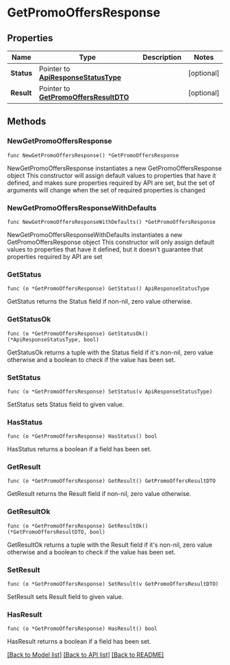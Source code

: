 # GetPromoOffersResponse

## Properties

Name | Type | Description | Notes
------------ | ------------- | ------------- | -------------
**Status** | Pointer to [**ApiResponseStatusType**](ApiResponseStatusType.md) |  | [optional] 
**Result** | Pointer to [**GetPromoOffersResultDTO**](GetPromoOffersResultDTO.md) |  | [optional] 

## Methods

### NewGetPromoOffersResponse

`func NewGetPromoOffersResponse() *GetPromoOffersResponse`

NewGetPromoOffersResponse instantiates a new GetPromoOffersResponse object
This constructor will assign default values to properties that have it defined,
and makes sure properties required by API are set, but the set of arguments
will change when the set of required properties is changed

### NewGetPromoOffersResponseWithDefaults

`func NewGetPromoOffersResponseWithDefaults() *GetPromoOffersResponse`

NewGetPromoOffersResponseWithDefaults instantiates a new GetPromoOffersResponse object
This constructor will only assign default values to properties that have it defined,
but it doesn't guarantee that properties required by API are set

### GetStatus

`func (o *GetPromoOffersResponse) GetStatus() ApiResponseStatusType`

GetStatus returns the Status field if non-nil, zero value otherwise.

### GetStatusOk

`func (o *GetPromoOffersResponse) GetStatusOk() (*ApiResponseStatusType, bool)`

GetStatusOk returns a tuple with the Status field if it's non-nil, zero value otherwise
and a boolean to check if the value has been set.

### SetStatus

`func (o *GetPromoOffersResponse) SetStatus(v ApiResponseStatusType)`

SetStatus sets Status field to given value.

### HasStatus

`func (o *GetPromoOffersResponse) HasStatus() bool`

HasStatus returns a boolean if a field has been set.

### GetResult

`func (o *GetPromoOffersResponse) GetResult() GetPromoOffersResultDTO`

GetResult returns the Result field if non-nil, zero value otherwise.

### GetResultOk

`func (o *GetPromoOffersResponse) GetResultOk() (*GetPromoOffersResultDTO, bool)`

GetResultOk returns a tuple with the Result field if it's non-nil, zero value otherwise
and a boolean to check if the value has been set.

### SetResult

`func (o *GetPromoOffersResponse) SetResult(v GetPromoOffersResultDTO)`

SetResult sets Result field to given value.

### HasResult

`func (o *GetPromoOffersResponse) HasResult() bool`

HasResult returns a boolean if a field has been set.


[[Back to Model list]](../README.md#documentation-for-models) [[Back to API list]](../README.md#documentation-for-api-endpoints) [[Back to README]](../README.md)


